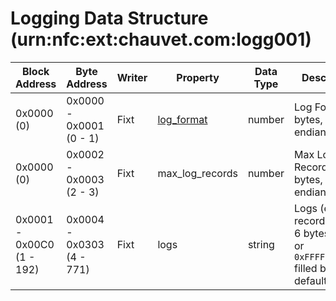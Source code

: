 # Logging Data Structure (urn:nfc:ext:chauvet.com:logg001)

| Block Address             | Byte Address              | Writer | Property                                  | Data Type   | Description                                                                        |
|---------------------------|---------------------------|--------|-------------------------------------------|-------------|------------------------------------------------------------------------------------|
| 0x0000   (0)              | 0x0000 - 0x0001 (0 - 1)   | Fixt   | [log_format](../properties/log_format.md) | number      | Log Format (2 bytes, big-endian)                                                   |
| 0x0000   (0)              | 0x0002 - 0x0003 (2 - 3)   | Fixt   | max_log_records                           | number      | Max Log Records (2 bytes, big-endian)                                              |
| 0x0001 - 0x00C0 (1 - 192) | 0x0004 - 0x0303 (4 - 771) | Fixt   | logs                                      | string      | Logs (each record is 2 or 6 bytes, `0xFFFF` or `0xFFFFFFFFFFFF` filled by default) |


